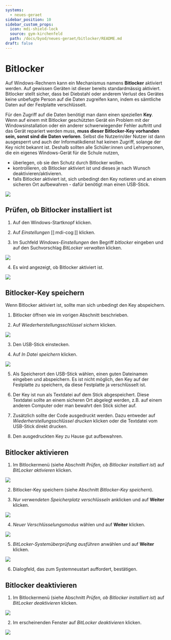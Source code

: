 ```yaml
---
systems:
  - neues-geraet
sidebar_position: 10
sidebar_custom_props:
  icon: mdi-shield-lock
  source: gym-kirchenfeld
  path: /docs/byod/neues-geraet/bitlocker/README.md
draft: false
---
```


# Bitlocker



Auf Windows-Rechnern kann ein Mechanismus namens **Bitlocker** aktiviert werden. Auf gewissen Geräten ist dieser bereits standardmässig aktiviert. Bitlocker stellt sicher, dass bei Diebstahl oder anderem Verlust des Gerätes keine unbefugte Person auf die Daten zugreifen kann, indem es sämtliche Daten auf der Festplatte verschlüsselt. 

Für den Zugriff auf die Daten benötigt man dann einen speziellen **Key**. Wenn auf einem mit Bitlocker geschützten Gerät ein Problem mit der Windowsinstallation oder ein anderer schwerwiegender Fehler auftritt und das Gerät repariert werden muss, **muss dieser Bitlocker-Key vorhanden sein, sonst sind die Daten verloren**. Selbst die Nutzerin/der Nutzer ist dann ausgesperrt und auch der Informatikdienst hat keinen Zugriff, solange der Key nicht bekannt ist. Deshalb sollten alle Schüler:innen und Lehrpersonen, die ein eigenes Windows-Gerät für die Schule nutzen,
* überlegen, ob sie den Schutz durch Bitlocker wollen.
* kontrollieren, ob Bitlocker  aktiviert ist und dieses je nach Wunsch deaktivieren/aktivieren.
* falls Bitlocker aktiviert ist, sich unbedingt den Key notieren und an einem sicheren Ort aufbewahren - dafür benötigt man einen USB-Stick.

![](./bitlockericon.png)



## Prüfen, ob Bitlocker installiert ist


1. Auf den Windows-Startknopf klicken.

2. Auf _Einstellungen_ [[:mdi-cog:]] klicken.

3. Im Suchfeld _Windows-Einstellungen_ den Begriff _bitlocker_ eingeben und auf den Suchvorschlag _BitLocker verwalten_ klicken.

![](./bitlocker02.png)

4. Es wird angezeigt, ob Bitlocker aktiviert ist.

![](./bitlocker03.png)



## Bitlocker-Key speichern

Wenn Bitlocker aktiviert ist, sollte man sich unbedingt den Key abspeichern. 

1. Bitlocker öffnen wie im vorigen Abschnitt beschrieben.

2. Auf _Wiederherstellungsschlüssel sichern_ klicken.

![](./bitlocker04.png)

3. Den USB-Stick einstecken.

4. Auf _In Datei speichern_ klicken.

![](./bitlocker05.png)

5. Als Speicherort den USB-Stick wählen, einen guten Dateinamen eingeben und abspeichern. Es ist nicht möglich, den Key auf der Festplatte zu speichern, da diese Festplatte ja verschlüsselt ist. 

6. Der Key ist nun als Textdatei auf dem Stick abgespeichert. Diese Textdatei sollte an einem sicheren Ort abgelegt werden, z.B. auf einem anderen Computer oder man bewahrt den Stick sicher auf.

7. Zusätzlich sollte der Code ausgedruckt werden. Dazu entweder auf _Wiederherstellungsschlüssel drucken_ klicken oder die Textdatei vom USB-Stick direkt drucken.

8. Den ausgedruckten Key zu Hause gut aufbewahren.


## Bitlocker aktivieren

1. Im Bitlockermenü (siehe Abschnitt _Prüfen, ob Bitlocker installiert ist_) auf _BitLocker aktivieren_ klicken.

![](./bitlocker06.png)

2. Bitlocker-Key speichern (siehe Abschnitt _Bitlocker-Key speichern_).

3. _Nur verwendeten Speicherplatz verschlüsseln_ anklicken und auf __Weiter__ klicken.

![](./bitlocker07.png)

4. _Neuer Verschlüsselungsmodus_ wählen und auf __Weiter__ klicken.

![](./bitlocker08.png)

5. _BitLocker-Systemüberprüfung ausführen_ anwählen und auf __Weiter__ klicken.

![](./bitlocker09.png)

6. Dialogfeld, das zum Systemneustart auffordert, bestätigen.


## Bitlocker deaktivieren

1. Im Bitlockermenü (siehe Abschnitt _Prüfen, ob Bitlocker installiert ist_) auf _BitLocker deaktivieren_ klicken.

![](./bitlocker10.png)

2. Im erscheinenden Fenster auf _BitLocker deaktivieren_ klicken.

![](./bitlocker11.png)
